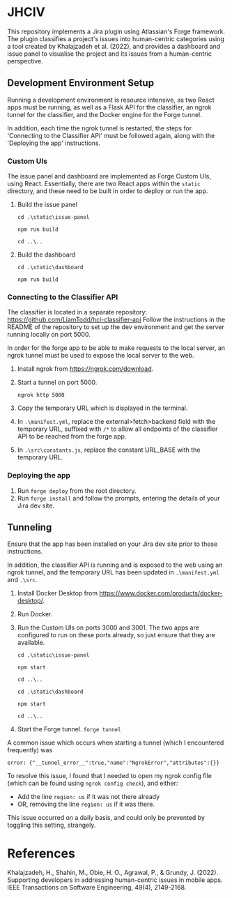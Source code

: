 # JHCIV
This repository implements a Jira plugin using Atlassian's Forge framework. The plugin classifies a project's issues into human-centric categories using a tool created by Khalajzadeh et al. (2022), and provides a dashboard and issue panel to visualise the project and its issues from a human-centric perspective.

## Development Environment Setup
Running a development environment is resource intensive, as two React apps must be running, as well as a Flask API for the classifier, an ngrok tunnel for the classifier, and the Docker engine for the Forge tunnel.

In addition, each time the ngrok tunnel is restarted, the steps for 'Connecting to the Classifier API' must be followed again, along with the 'Deploying the app' instructions.
### Custom UIs
The issue panel and dashboard are implemented as Forge Custom UIs, using React. Essentially, there are two React apps within the `static` directory, and these need to be built in order to deploy or run the app.
1. Build the issue panel

    ```cd .\static\issue-panel```

    ```npm run build```

    ```cd ..\..```
2. Build the dashboard

    ```cd .\static\dashboard```

    ```npm run build```

### Connecting to the Classifier API
The classifier is located in a separate repository: https://github.com/LiamTodd/hci-classifier-api
Follow the instructions in the README of the repository to set up the dev environment and get the server running locally on port 5000.

In order for the forge app to be able to make requests to the local server, an ngrok tunnel must be used to expose the local server to the web.

1. Install ngrok from https://ngrok.com/download.
2. Start a tunnel on port 5000.

    ```ngrok http 5000```
3. Copy the temporary URL which is displayed in the terminal.
4. In `.\manifest.yml`, replace the external>fetch>backend field with the temporary URL, suffixed with `/*` to allow all endpoints of the classifier API to be reached from the forge app.
5. In `.\src\constants.js`, replace the constant URL_BASE with the temporary URL.
### Deploying the app
1. Run ```forge deploy``` from the root directory.
2. Run ```forge install``` and follow the prompts, entering the details of your Jira dev site.

## Tunneling
Ensure that the app has been installed on your Jira dev site prior to these instructions.

In addition, the classifier API is running and is exposed to the web using an ngrok tunnel, and the temporary URL has been updated in `.\manifest.yml` and `.\src`.

1. Install Docker Desktop from https://www.docker.com/products/docker-desktop/.
2. Run Docker.
3. Run the Custom UIs on ports 3000 and 3001. The two apps are configured to run on these ports already, so just ensure that they are available.

    ```cd .\static\issue-panel```

    ```npm start```

    ```cd ..\..```

    ```cd .\static\dashboard```

    ```npm start```

    ```cd ..\..```
4. Start the Forge tunnel.
    ```forge tunnel```

A common issue which occurs when starting a tunnel (which I encountered frequently) was 

    error: {"__tunnel_error__":true,"name":"NgrokError","attributes":{}}

To resolve this issue, I found that I needed to open my ngrok config file (which can be found using ```ngrok config check```), and either:
- Add the line ```region: us``` if it was not there already
- OR, removing the line ```region: us``` if it was there.

This issue occurred on a daily basis, and could only be prevented by toggling this setting, strangely.

# References
Khalajzadeh, H., Shahin, M., Obie, H. O., Agrawal, P., & Grundy, J. (2022). Supporting developers in addressing human-centric issues in mobile apps. IEEE Transactions on Software Engineering, 49(4), 2149-2168.
